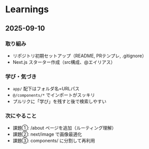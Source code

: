# Learnings

## 2025-09-10
### 取り組み
- リポジトリ初期セットアップ（README, PRテンプレ, .gitignore）
- Next.js スターター作成（src構成、@エイリアス）

### 学び・気づき
- `app/` 配下はフォルダ名=URLパス
- `@/components/*` でインポートがスッキリ
- プルリクに「学び」を残すと後で検索しやすい

### 次にやること
- 課題①: /about ページを追加（ルーティング理解）
- 課題②: next/image で画像最適化
- 課題③: components/ に分割して再利用
